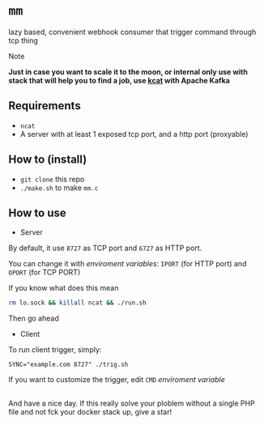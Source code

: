 # `mm`

lazy based, convenient webhook consumer that trigger command through tcp thing

> [!NOTE]
> **Just in case you want to scale it to the moon, or internal only use with stack that will help you to find a job, use [kcat](https://github.com/edenhill/kcat) with Apache Kafka**

## Requirements

- `ncat`
- A server with at least 1 exposed tcp port, and a http port (proxyable)

## How to (install)

- `git clone` this repo
- `./make.sh` to make `mm.c`

## How to use

- Server

By default, it use `8727` as TCP port and `6727` as HTTP port.

You can change it with *enviroment variables*: `IPORT` (for HTTP port) and `OPORT` (for TCP PORT)

If you know what does this mean

```sh
rm lo.sock && killall ncat && ./run.sh
```
Then go ahead

- Client

To run client trigger, simply:
```
SYNC="example.com 8727" ./trig.sh
```

If you want to customize the trigger, edit `CMD` *enviroment variable*

## 

And have a nice day. If this really solve your ploblem without a single PHP file and not fck your docker stack up, give a star!
